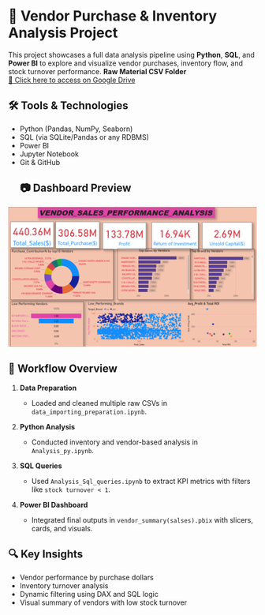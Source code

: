 # 🧠 Vendor Purchase & Inventory Analysis Project

This project showcases a full data analysis pipeline using **Python**, **SQL**, and **Power BI** to explore and visualize vendor purchases, inventory flow, and stock turnover performance.
**Raw Material CSV Folder**  
[🔗 Click here to access on Google Drive](https://drive.google.com/drive/folders/1Ik1SIaIDorRwSZg8-yY3XgIwuwk1sxBz?usp=sharing)
## 🛠️ Tools & Technologies

- Python (Pandas, NumPy, Seaborn)
- SQL (via SQLite/Pandas or any RDBMS)
- Power BI
- Jupyter Notebook
- Git & GitHub
  ## 📷 Dashboard Preview

![Sales Insight Dashboard](./vendor_sales_performance.png)

## 🔄 Workflow Overview

1. **Data Preparation**  
   - Loaded and cleaned multiple raw CSVs in `data_importing_preparation.ipynb`.

2. **Python Analysis**  
   - Conducted inventory and vendor-based analysis in `Analysis_py.ipynb`.

3. **SQL Queries**  
   - Used `Analysis_Sql_queries.ipynb` to extract KPI metrics with filters like `stock turnover < 1`.

4. **Power BI Dashboard**  
   - Integrated final outputs in `vendor_summary(salses).pbix` with slicers, cards, and visuals.

## 🔍 Key Insights

- Vendor performance by purchase dollars
- Inventory turnover analysis
- Dynamic filtering using DAX and SQL logic
- Visual summary of vendors with low stock turnover

